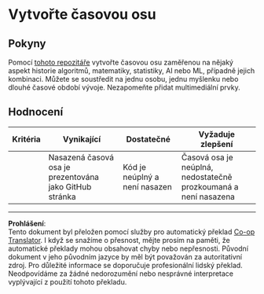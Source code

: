 <!--
CO_OP_TRANSLATOR_METADATA:
{
  "original_hash": "eb6e4d5afd1b21a57d2b9e6d0aac3969",
  "translation_date": "2025-09-05T00:35:48+00:00",
  "source_file": "1-Introduction/2-history-of-ML/assignment.md",
  "language_code": "cs"
}
-->
# Vytvořte časovou osu

## Pokyny

Pomocí [tohoto repozitáře](https://github.com/Digital-Humanities-Toolkit/timeline-builder) vytvořte časovou osu zaměřenou na nějaký aspekt historie algoritmů, matematiky, statistiky, AI nebo ML, případně jejich kombinaci. Můžete se soustředit na jednu osobu, jednu myšlenku nebo dlouhé časové období vývoje. Nezapomeňte přidat multimediální prvky.

## Hodnocení

| Kritéria | Vynikající                                      | Dostatečné                           | Vyžaduje zlepšení                                              |
| -------- | ---------------------------------------------- | ------------------------------------ | ------------------------------------------------------------- |
|          | Nasazená časová osa je prezentována jako GitHub stránka | Kód je neúplný a není nasazen       | Časová osa je neúplná, nedostatečně prozkoumaná a není nasazena |

---

**Prohlášení**:  
Tento dokument byl přeložen pomocí služby pro automatický překlad [Co-op Translator](https://github.com/Azure/co-op-translator). I když se snažíme o přesnost, mějte prosím na paměti, že automatické překlady mohou obsahovat chyby nebo nepřesnosti. Původní dokument v jeho původním jazyce by měl být považován za autoritativní zdroj. Pro důležité informace se doporučuje profesionální lidský překlad. Neodpovídáme za žádné nedorozumění nebo nesprávné interpretace vyplývající z použití tohoto překladu.